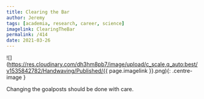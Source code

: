 ```yaml
---
title: Clearing the Bar
author: Jeremy
tags: [academia, research, career, science]
imagelink: ClearingTheBar
permalink: /414
date: 2021-03-26
---
```


![](https://res.cloudinary.com/dh3hm8pb7/image/upload/c_scale,q_auto:best/v1535842782/Handwaving/Published/{{ page.imagelink }}.png){: .centre-image }

Changing the goalposts should be done with care.
